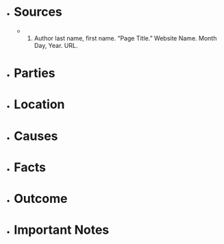 - # Sources
  - 1. Author last name, first name. “Page Title.” Website Name. Month Day, Year. URL.
- # Parties
- # Location
- # Causes
- # Facts
- # Outcome
- # Important Notes
#